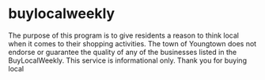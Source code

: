# buylocalweekly
The purpose of this program is to give residents a reason to think local when it comes to their shopping activities. The town of Youngtown does not endorse or guarantee the quality of any of the businesses listed in the BuyLocalWeekly. This service is informational only. Thank you for buying local
